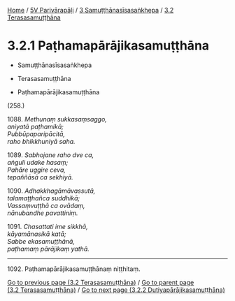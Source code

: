 
[Home](/) / [5V Parivārapāḷi](../...md) / [3 Samuṭṭhānasīsasaṅkhepa](...md) / [3.2 Terasasamuṭṭhāna](../5V/3/3.2.md)

# 3.2.1 Paṭhamapārājikasamuṭṭhāna

* Samuṭṭhānasīsasaṅkhepa

* Terasasamuṭṭhāna

* Paṭhamapārājikasamuṭṭhāna

(258.)

1088\. _Methunaṃ sukkasaṃsaggo,_  
_aniyatā paṭhamikā;_  
_Pubbūpaparipācitā,_  
_raho bhikkhuniyā saha._  


1089\. _Sabhojane raho dve ca,_  
_aṅguli udake hasaṃ;_  
_Pahāre uggire ceva,_  
_tepaññāsā ca sekhiyā._  


1090\. _Adhakkhagāmāvassutā,_  
_talamaṭṭhañca suddhikā;_  
_Vassaṃvuṭṭhā ca ovādaṃ,_  
_nānubandhe pavattiniṃ._  


1091\. _Chasattati ime sikkhā,_  
_kāyamānasikā katā;_  
_Sabbe ekasamuṭṭhānā,_  
_paṭhamaṃ pārājikaṃ yathā._  


---

1092\. Paṭhamapārājikasamuṭṭhānaṃ niṭṭhitaṃ.



[Go to previous page (3.2 Terasasamuṭṭhāna)](../5V/3/3.2.md) / [Go to parent page (3.2 Terasasamuṭṭhāna)](../5V/3/3.2.md) / [Go to next page (3.2.2 Dutiyapārājikasamuṭṭhāna)](3.2.2.md)


